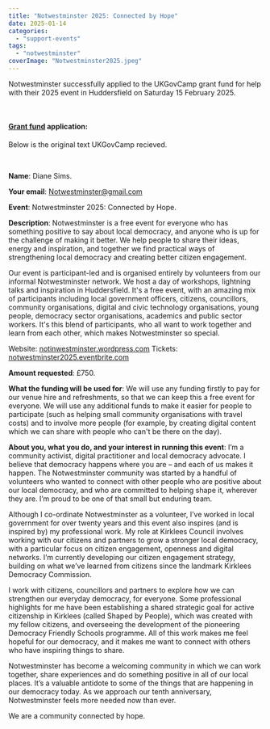 ```yaml
---
title: "Notwestminster 2025: Connected by Hope"
date: 2025-01-14
categories: 
  - "support-events"
tags: 
  - "notwestminster"
coverImage: "Notwestminster2025.jpeg"
---
```


Notwestminster successfully applied to the UKGovCamp grant fund for help with their 2025 event in Huddersfield on Saturday 15 February 2025.

 

#### [Grant fund](https://www.ukgovcamp.com/grants/) application:

Below is the original text UKGovCamp recieved.

 

**Name**: Diane Sims.

**Your email**: Notwestminster@gmail.com

**Event**: Notwestminster 2025: Connected by Hope.

**Description**: Notwestminster is a free event for everyone who has something positive to say about local democracy, and anyone who is up for the challenge of making it better. We help people to share their ideas, energy and inspiration, and together we find practical ways of strengthening local democracy and creating better citizen engagement.

Our event is participant-led and is organised entirely by volunteers from our informal Notwestminster network. We host a day of workshops, lightning talks and inspiration in Huddersfield. It's a free event, with an amazing mix of participants including local government officers, citizens, councillors, community organisations, digital and civic technology organisations, young people, democracy sector organisations, academics and public sector workers. It's this blend of participants, who all want to work together and learn from each other, which makes Notwestminster so special.

Website: [notinwestminster.wordpress.com](https://notinwestminster.wordpress.com/) Tickets: [notwestminster2025.eventbrite.com](https://notwestminster2025.eventbrite.com/)

**Amount requested**: £750.

**What the funding will be used for**: We will use any funding firstly to pay for our venue hire and refreshments, so that we can keep this a free event for everyone. We will use any additional funds to make it easier for people to participate (such as helping small community organisations with travel costs) and to involve more people (for example, by creating digital content which we can share with people who can't be there on the day).

**About you, what you do, and your interest in running this event**: I’m a community activist, digital practitioner and local democracy advocate. I believe that democracy happens where you are – and each of us makes it happen. The Notwestminster community was started by a handful of volunteers who wanted to connect with other people who are positive about our local democracy, and who are committed to helping shape it, wherever they are. I’m proud to be one of that small but enduring team.

Although I co-ordinate Notwestminster as a volunteer, I’ve worked in local government for over twenty years and this event also inspires (and is inspired by) my professional work. My role at Kirklees Council involves working with our citizens and partners to grow a stronger local democracy, with a particular focus on citizen engagement, openness and digital networks. I’m currently developing our citizen engagement strategy, building on what we’ve learned from citizens since the landmark Kirklees Democracy Commission.

I work with citizens, councillors and partners to explore how we can strengthen our everyday democracy, for everyone. Some professional highlights for me have been establishing a shared strategic goal for active citizenship in Kirklees (called Shaped by People), which was created with my fellow citizens, and overseeing the development of the pioneering Democracy Friendly Schools programme. All of this work makes me feel hopeful for our democracy, and it makes me want to connect with others who have inspiring things to share.

Notwestminster has become a welcoming community in which we can work together, share experiences and do something positive in all of our local places. It’s a valuable antidote to some of the things that are happening in our democracy today. As we approach our tenth anniversary, Notwestminster feels more needed now than ever.

We are a community connected by hope.
